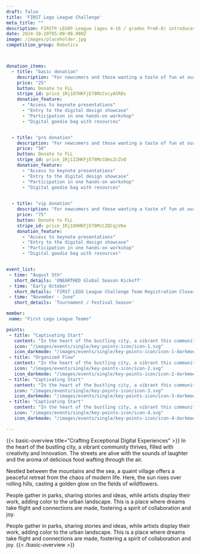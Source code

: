 ```yaml
---
draft: false
title: 'FIRST Lego League Challenge'
meta_title: ""
description: FIRST® LEGO® League (ages 4-16 / grades PreK-8) introduces STEM to children through fun, hands-on challenges using LEGO® technology. Participants gain real-world problem-solving experiences through a guided, global robotics program, helping students, families, and educators build a better future together.
date: 2024-10-20T05:00:00.000Z
image: /images/placeholder.jpg
competition_group: Robotics



donation_items: 
  - title: "basic donation"
    description: "For newcomers and those wanting a taste of fun at our conference event."
    price: "25"
    button: Donate to FLL
    stripe_id: price_1Rj1O7HKFjE78McCvcyA5R8s
    donation_feature:
      - "Access to keynote presentations"
      - "Entry to the digital design showcase"
      - "Participation in one hands-on workshop"
      - "Digital goodie bag with resources"


  - title: "pro donation"
    description: "For newcomers and those wanting a taste of fun at our conference event."
    price: "50"
    button: Donate to FLL
    stripe_id: price_1Rj1IZHKFjE78McCOmsZcZvQ
    donation_feature:
      - "Access to keynote presentations"
      - "Entry to the digital design showcase"
      - "Participation in one hands-on workshop"
      - "Digital goodie bag with resources"

      
  - title: "vip donation"
    description: "For newcomers and those wanting a taste of fun at our conference event."
    price: "75"
    button: Donate to FLL
    stripe_id: price_1Rj1OHHKFjE78McCZQCqjV6e
    donation_feature:
      - "Access to keynote presentations"
      - "Entry to the digital design showcase"
      - "Participation in one hands-on workshop"
      - "Digital goodie bag with resources"


event_list:
 - time: "August 5th"
   short_details: 'UNEARTHED Global Season Kickoff'
 - time: "Early October"
   short_details: 'FIRST LEGO League Challenge Team Registration Closes'
 - time: "November - June"
   short_details: 'Tournament / Festival Season'

member: 
 name: "First Lego League Teams"

points:
 - title: "Captivating Start"
   content: "In the heart of the bustling city, a vibrant this community thrives, filled with creativity."
   icon: "/images/events/single/key-points-icon/icon-1.svg"
   icon_darkmode: "/images/events/single/key-points-icon/icon-1-darkmode.svg"
 - title: "Organized Flow"
   content: "In the heart of the bustling city, a vibrant this community thrives, filled with creativity."
   icon: "/images/events/single/key-points-icon/icon-2.svg"
   icon_darkmode: "/images/events/single/key-points-icon/icon-2-darkmode.svg"
 - title: "Captivating Start"
   content: "In the heart of the bustling city, a vibrant this community thrives, filled with creativity."
   icon: "/images/events/single/key-points-icon/icon-3.svg"
   icon_darkmode: "/images/events/single/key-points-icon/icon-3-darkmode.svg"
 - title: "Captivating Start"
   content: "In the heart of the bustling city, a vibrant this community thrives, filled with creativity."
   icon: "/images/events/single/key-points-icon/icon-4.svg"
   icon_darkmode: "/images/events/single/key-points-icon/icon-4-darkmode.svg"

---
```


{{< basic-overview title="Crafting Exceptional Digital Experiences" >}}
In the heart of the bustling city, a vibrant community thrives,
filled with creativity and innovation. The streets are alive with
the sounds of laughter and the aroma of delicious food wafting
through the air.

Nestled between the mountains and the sea, a quaint village offers
a peaceful retreat from the chaos of modern life. Here, the sun
rises over rolling hills, casting a golden glow on the fields of
wildflowers.

People gather in parks, sharing stories and ideas, while artists
display their work, adding color to the urban landscape. This is a
place where dreams take flight and connections are made, fostering
a spirit of collaboration and joy.

People gather in parks, sharing stories and ideas, while artists
display their work, adding color to the urban landscape. This is a
place where dreams take flight and connections are made, fostering
a spirit of collaboration and joy.
{{< /basic-overview >}}


